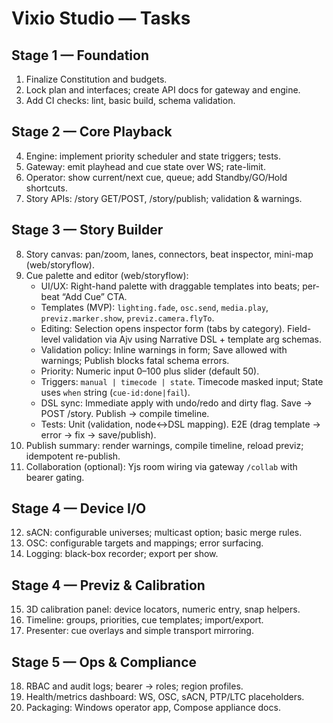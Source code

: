 Vixio Studio — Tasks
====================

Stage 1 — Foundation
--------------------
1. Finalize Constitution and budgets.
2. Lock plan and interfaces; create API docs for gateway and engine.
3. Add CI checks: lint, basic build, schema validation.

Stage 2 — Core Playback
-----------------------
4. Engine: implement priority scheduler and state triggers; tests.
5. Gateway: emit playhead and cue state over WS; rate-limit.
6. Operator: show current/next cue, queue; add Standby/GO/Hold shortcuts.
7. Story APIs: /story GET/POST, /story/publish; validation & warnings.

Stage 3 — Story Builder
-----------------------
8. Story canvas: pan/zoom, lanes, connectors, beat inspector, mini-map (web/storyflow).
9. Cue palette and editor (web/storyflow):
   - UI/UX: Right-hand palette with draggable templates into beats; per-beat “Add Cue” CTA.
   - Templates (MVP): `lighting.fade`, `osc.send`, `media.play`, `previz.marker.show`, `previz.camera.flyTo`.
   - Editing: Selection opens inspector form (tabs by category). Field-level validation via Ajv using Narrative DSL + template arg schemas.
   - Validation policy: Inline warnings in form; Save allowed with warnings; Publish blocks fatal schema errors.
   - Priority: Numeric input 0–100 plus slider (default 50).
   - Triggers: `manual | timecode | state`. Timecode masked input; State uses `when` string (`cue-id:done|fail`).
   - DSL sync: Immediate apply with undo/redo and dirty flag. Save → POST /story. Publish → compile timeline.
   - Tests: Unit (validation, node↔DSL mapping). E2E (drag template → error → fix → save/publish).
10. Publish summary: render warnings, compile timeline, reload previz; idempotent re-publish.
11. Collaboration (optional): Yjs room wiring via gateway `/collab` with bearer gating.

Stage 4 — Device I/O
--------------------
12. sACN: configurable universes; multicast option; basic merge rules.
13. OSC: configurable targets and mappings; error surfacing.
14. Logging: black-box recorder; export per show.

Stage 4 — Previz & Calibration
------------------------------
15. 3D calibration panel: device locators, numeric entry, snap helpers.
16. Timeline: groups, priorities, cue templates; import/export.
17. Presenter: cue overlays and simple transport mirroring.

Stage 5 — Ops & Compliance
--------------------------
18. RBAC and audit logs; bearer → roles; region profiles.
19. Health/metrics dashboard: WS, OSC, sACN, PTP/LTC placeholders.
20. Packaging: Windows operator app, Compose appliance docs.

